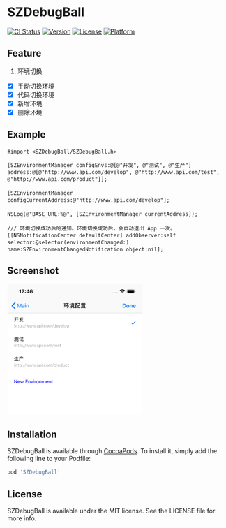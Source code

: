 # SZDebugBall

[![CI Status](https://img.shields.io/travis/willzh/SZDebugBall.svg?style=flat)](https://travis-ci.org/willzh/SZDebugBall)
[![Version](https://img.shields.io/cocoapods/v/SZDebugBall.svg?style=flat)](https://cocoapods.org/pods/SZDebugBall)
[![License](https://img.shields.io/cocoapods/l/SZDebugBall.svg?style=flat)](https://cocoapods.org/pods/SZDebugBall)
[![Platform](https://img.shields.io/cocoapods/p/SZDebugBall.svg?style=flat)](https://cocoapods.org/pods/SZDebugBall)

## Feature
1. 环境切换
- [x] 手动切换环境
- [x] 代码切换环境
- [x] 新增环境
- [x] 删除环境

## Example
``` 
#import <SZDebugBall/SZDebugBall.h>
```
``` 
[SZEnvironmentManager configEnvs:@[@"开发", @"测试", @"生产"] address:@[@"http://www.api.com/develop", @"http://www.api.com/test", @"http://www.api.com/product"]];

[SZEnvironmentManager configCurrentAddress:@"http://www.api.com/develop"];

NSLog(@"BASE_URL:%@", [SZEnvironmentManager currentAddress]);

/// 环境切换成功后的通知。环境切换成功后，会自动退出 App 一次。
[[NSNotificationCenter defaultCenter] addObserver:self selector:@selector(environmentChanged:) name:SZEnvironmentChangedNotification object:nil];

```


## Screenshot
<p align="left">
<img src="https://github.com/willzh/SZDebugBall/blob/master/screenshots/screenshot.png" alt="screenshot"  width="310" height="300">
</p>


## Installation

SZDebugBall is available through [CocoaPods](https://cocoapods.org). To install
it, simply add the following line to your Podfile:

```ruby
pod 'SZDebugBall'
```

## License

SZDebugBall is available under the MIT license. See the LICENSE file for more info.
